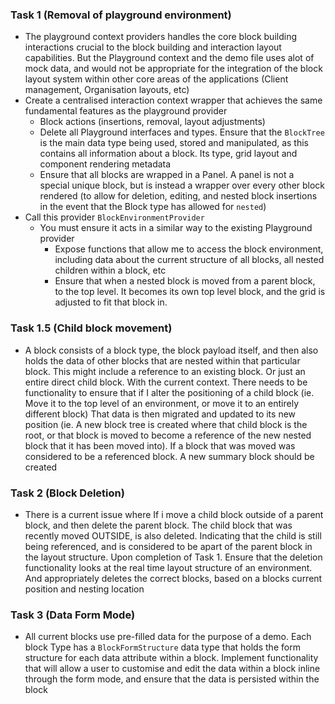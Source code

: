 ### Task 1 (Removal of playground environment)
- The playground context providers handles the core block building interactions crucial to the block building and interaction layout capabilities.
But the Playground context and the demo file uses alot of mock data, and would not be appropriate for the integration of the block layout system
within other core areas of the applications (Client management, Organisation layouts, etc)
- Create a centralised interaction context wrapper that achieves the same fundamental features as the playground provider
    - Block actions (insertions, removal, layout adjustments)
    - Delete all Playground interfaces and types. Ensure that the `BlockTree` is the main data type being used, stored and manipulated,
    as this contains all information about a block. Its type, grid layout and component rendering metadata
    - Ensure that all blocks are wrapped in a Panel. A panel is not a special unique block, but is instead a wrapper over every other
    block rendered (to allow for deletion, editing, and nested block insertions in the event that the Block type has allowed for `nested`)
- Call this provider `BlockEnvironmentProvider`
    - You must ensure it acts in a similar way to the existing Playground provider
        - Expose functions that allow me to access the block environment, including data about the current structure of all blocks, all nested children within a block, etc
        - Ensure that when a nested block is moved from a parent block, to the top level. It becomes its own top level block, and the grid is adjusted to fit that block in.


### Task 1.5 (Child block movement)
- A block consists of a block type, the block payload itself, and then also holds the data of other blocks that are nested within that particular block. This might include a reference to an existing block. Or just an entire direct child block. With the current context. There needs to be functionality to ensure that if I alter the positioning of a child block (ie. Move it to the top level of an environment, or move it to an entirely different block) That data is then migrated and updated to its new position (ie. A new block tree is created where that child block is the root, or that block is moved to become a reference of the new nested block that it has been moved into).
If a block that was moved was considered to be a referenced block. A new summary block should be created

### Task 2 (Block Deletion)
- There is a current issue where If i move a child block outside of a parent block, and then delete the parent block. The child block that was recently moved OUTSIDE, is also deleted. Indicating that the child is still being referenced, and is considered to be apart of the parent block in the layout structure.
Upon completion of Task 1. Ensure that the deletion functionality looks at the real time layout structure of an environment. And appropriately deletes the correct blocks, based on a blocks current position and nesting location
### Task 3 (Data Form Mode)
- All current blocks use pre-filled data for the purpose of a demo. Each block Type has a `BlockFormStructure` data type that holds the form structure for each data attribute within a block. Implement functionality that will allow a user to customise and edit the data within a block inline through the form mode, and ensure that the data is persisted within the block